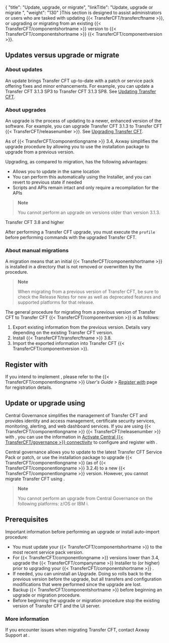 {
    "title": "Update, upgrade, or migrate",
    "linkTitle": "Update, upgrade or migrate ",
    "weight": "130"
}This section is designed to assist administrators or users who are tasked with updating {{< TransferCFT/transfercftname  >}}, or upgrading or migrating from an existing {{< TransferCFT/componentshortname  >}} version to {{< TransferCFT/componentshortname  >}} {{< TransferCFT/componentversion  >}}.

## Updates versus  upgrade or migrate

### About updates

An update brings Transfer CFT up-to-date with a patch or service pack offering fixes and minor enhancements. For example, you can update a Transfer CFT 3.1.3 SP3 to Transfer CFT 3.1.3 SP8. See [Updating Transfer CFT](update_cft_unix).

### About upgrades

An upgrade is the process of updating to a newer, enhanced version of the software. For example, you can upgrade Transfer CFT 3.1.3  to Transfer CFT {{< TransferCFT/releasenumber  >}}. See [Upgrading Transfer CFT](upgrade_intro_ux).

As of {{< TransferCFT/componentlongname  >}} 3.4, Axway simplifies the upgrade procedure by allowing you to use the installation package to upgrade from a previous version.

Upgrading, as compared to migration, has the following advantages:

-   Allows you to update in the same location
-   You can perform this automatically using the Installer, and you can revert to previous state if needed
-   Scripts and APIs remain intact and only require  a recompilation for the APIs

> **Note**
>
> You cannot perform an upgrade on versions older than version 3.1.3.

Transfer CFT 3.8 and higher

After performing a Transfer CFT upgrade, you must execute the `profile `before performing commands with the upgraded Transfer CFT.

### About manual migrations

A migration means that an initial {{< TransferCFT/componentshortname  >}} is installed in a directory that is not removed or overwritten by the procedure.

> **Note**
>
> When migrating from a previous version of Transfer CFT, be sure to check the Release Notes for new as well as deprecated features and supported platforms for that release.

The general procedure for migrating from a previous version of Transfer CFT  to Transfer CFT {{< TransferCFT/componentversion  >}} is as follows:

1.  Export existing information from the previous version. Details vary depending on the existing Transfer CFT version.
2.  Install {{< TransferCFT/transfercftname >}} 3.8.
3.  Import the exported information into Transfer CFT {{< TransferCFT/componentversion >}}.

## Register with

If you intend to implement  , please refer to the {{< TransferCFT/componentlongname  >}} *User's Guide &gt; [*Register with*](https://docs.axway.com/bundle/TransferCFT_36_UsersGuide_allOS_en_HTML5/page/Content/cft_installation/migrate/register_CG.htm)* page for registration details.

## Update or upgrade using  

Central Governance simplifies the management of Transfer CFT and provides identity and access management, certificate security services,  monitoring, alerting, and web dashboard services. If you are using {{< TransferCFT/componentlongname  >}} {{< TransferCFT/releasenumber  >}} with , you can use the information in [Activate Central {{< TransferCFT/governance  >}} connectivity](../../../governance_services_intro/register_cg) to configure and register with .

Central governance allows you to update to the latest Transfer CFT Service Pack or patch, or use the installation package to upgrade {{< TransferCFT/componentlongname  >}} (as of {{< TransferCFT/componentlongname  >}} 3.2.4)  to a new {{< TransferCFT/componentlongname  >}} version. However, you cannot migrate Transfer CFT using .

> **Note**
>
> You cannot perform an upgrade from Central Governance on the following platforms: z/OS or IBM i.

## Prerequisites

Important information before performing an upgrade or install auto-import procedure:

-   You must update your {{< TransferCFT/componentshortname >}} to the most recent service pack version.
-   For {{< TransferCFT/componentlongname >}} versions lower than 3.4, upgrade the {{< TransferCFT/companyname >}} Installer to (or higher) prior to upgrading your {{< TransferCFT/componentshortname >}} .
-   If needed, you can uninstall an Upgrade. Doing so rolls back to the previous version before the upgrade, but all transfers and configuration modifications that were performed since the upgrade are lost.
-   Backup {{< TransferCFT/componentshortname >}} before beginning an upgrade or migration procedure.
-   Before beginning the upgrade or migration procedure stop the existing version of Transfer CFT  and the UI server.

### More information

If you encounter issues when migrating Transfer CFT, contact Axway Support at [](https://support.axway.com/).
